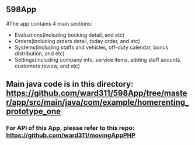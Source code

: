 ## 598App

#The app contains 4 main sections: 
* Evaluations(including booking detail, and etc)
* Orders(including orders detail, today order, and etc)
* Systems(including staffs and vehicles, off-duty calendar, bonus distribution, and etc)
* Settings(including company info, service items, adding staff acounts, customers review, and etc)

## Main java code is in this directory: https://github.com/ward311/598App/tree/master/app/src/main/java/com/example/homerenting_prototype_one
### For API of this App, please refer to this repo: https://github.com/ward311/movingAppPHP

